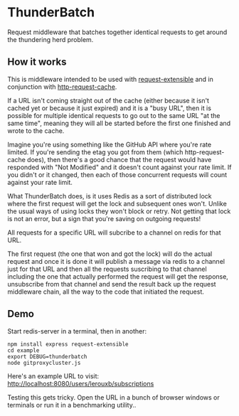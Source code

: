 # ThunderBatch

Request middleware that batches together identical requests to get around the thundering herd problem.

## How it works

This is middleware intended to be used with [request-extensible](https://github.com/suprememoocow/request-extensible) and in conjunction with [http-request-cache](https://github.com/gitterHQ/request-http-cache).

If a URL isn't coming straight out of the cache (either because it isn't cached yet or because it just expired) and it is a "busy URL", then it is possible for multiple identical requests to go out to the same URL "at the same time", meaning they will all be started before the first one finished and wrote to the cache.

Imagine you're using something like the GitHub API where you're rate limited. If you're sending the etag you got from them (which http-request-cache does), then there's a good chance that the request would have responded with "Not Modified" and it doesn't count against your rate limit. If you didn't or it changed, then each of those concurrent requests will count against your rate limit.

What ThunderBatch does, is it uses Redis as a sort of distributed lock where the first request will get the lock and subsequent ones won't. Unlike the usual ways of using locks they won't block or retry. Not getting that lock is not an error, but a sign that you're saving on outgoing requests!

All requests for a specific URL will subcribe to a channel on redis for that URL.

The first request (the one that won and got the lock) will do the actual request and once it is done it will publish a message via redis to a channel just for that URL and then all the requests suscribing to that channel including the one that actually performed the request will get the response, unsubscribe from that channel and send the result back up the request middleware chain, all the way to the code that initiated the request.


## Demo

Start redis-server in a terminal, then in another:

    npm install express request-extensible
    cd example
    export DEBUG=thunderbatch
    node gitproxycluster.js

Here's an example URL to visit:
<http://localhost:8080/users/lerouxb/subscriptions>

Testing this gets tricky. Open the URL in a bunch of browser windows or terminals or run it in a benchmarking utility..


